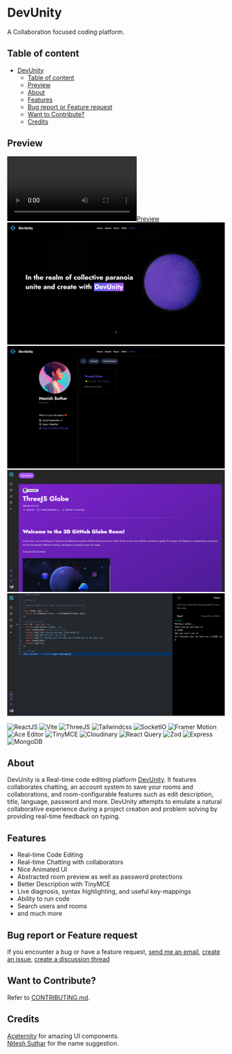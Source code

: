 # DevUnity

A Collaboration focused coding platform.

## Table of content

- [DevUnity](#devunity)
  - [Table of content](#table-of-content)
  - [Preview](#preview)
  - [About](#about)
  - [Features](#features)
  - [Bug report or Feature request](#bug-report-or-feature-request)
  - [Want to Contribute?](#want-to-contribute)
  - [Credits](#credits)

## Preview

[![Preview](./assets/DevUnity.mp4)](https://devunity.netlify.app/)
[![Home](./assets/home.png)](https://devunity.netlify.app/)
[![Profile](./assets/profile.png)](https://devunity.netlify.app/)
[![Description](./assets/desc.png)](https://devunity.netlify.app/)
[![Editor](./assets/editor.png)](https://devunity.netlify.app/)
<br/>

![ReactJS](https://img.shields.io/badge/React.js-blue?style=for-the-badge&logo=react&logoColor=white)
![Vite](https://img.shields.io/badge/Vite-yellow?style=for-the-badge&logo=Vite&logoColor=white)
![ThreeJS](https://img.shields.io/badge/three-js?style=for-the-badge&logo=three.js&logoColor=white)
![Tailwindcss](https://img.shields.io/badge/tailwindcss-blue?style=for-the-badge&logo=tailwindcss&logoColor=white)
![SocketIO](https://img.shields.io/badge/SocketIO-black?style=for-the-badge&logo=socket.io&logoColor=white)
![Framer Motion](https://img.shields.io/badge/framer_motion-purple?style=for-the-badge&logo=framer&logoColor=white)
![Ace Editor](https://img.shields.io/badge/ace_editor-u?style=for-the-badge&logo=aceeditor&logoColor=white)
![TinyMCE](https://img.shields.io/badge/tinyMCE-blue?style=for-the-badge&logo=tinymce&logoColor=white)
![Cloudinary](https://img.shields.io/badge/cloudinary-red?style=for-the-badge&logo=cloudinary&logoColor=white)
![React Query](https://img.shields.io/badge/React_Query-maroon?style=for-the-badge&logo=reactquery&logoColor=white)
![Zod](https://img.shields.io/badge/-Zod-3E67B1?style=for-the-badge&logo=zod&logoColor=white)
![Express](https://img.shields.io/badge/-Express-373737?style=for-the-badge&logo=Express&logoColor=white)
![MongoDB](https://img.shields.io/badge/-MongoDB-13aa52?style=for-the-badge&logo=mongodb&logoColor=white)

## About

DevUnity is a Real-time code editing platform [DevUnity](https://www.devunity.netlify.app). It features collaborates chatting, an account system to save your rooms and collaborations, and room-configurable features such as edit description, title, language, password and more. DevUnity attempts to emulate a natural collaborative experience during a project creation and problem solving by providing real-time feedback on typing.

## Features

- Real-time Code Editing
- Real-time Chatting with collaborators
- Nice Animated UI
- Abstracted room preview as well as password protections
- Better Description with TinyMCE
- Live diagnosis, syntax highlighting, and useful key-mappings
- Ability to run code
- Search users and rooms
- and much more

## Bug report or Feature request

If you encounter a bug or have a feature request,
[send me an email](mailto:m4dd0x078@gmail.com),
[create an issue](https://github.com/m4dd0c/DevUnity/issues),
[create a discussion thread](https://github.com/m4dd0c/DevUnity/discussions)

## Want to Contribute?

Refer to [CONTRIBUTING.md](./CONTRIBUTING.md).

## Credits

[Aceternity](https://ui.aceternity.com) for amazing UI components.  
[Nitesh Suthar](https://github.com/nitesh098suthar) for the name suggestion.

<!--
All of the [contributors](https://github.com/m4dd0c/DevUnity/graphs/contributors) have helped implement various features, add themes, fix bugs, and more.
-->
